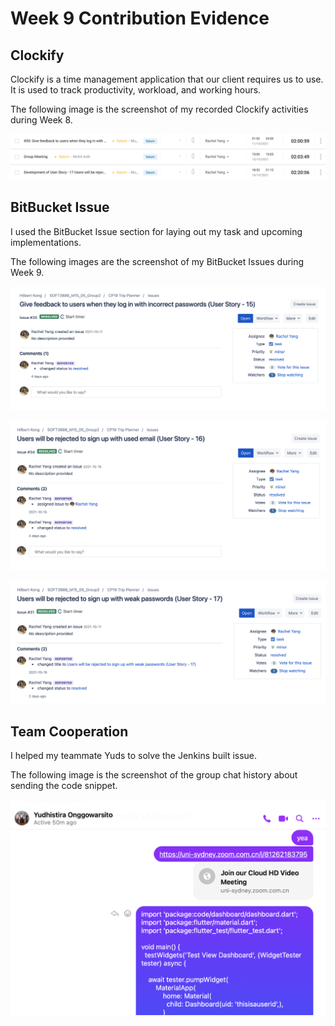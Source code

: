 # Week 9 Contribution Evidence

## Clockify

Clockify is a time management application that our client requires us to use. It is used to track productivity, workload, and working hours.

The following image is the screenshot of my recorded Clockify activities during Week 8.

![clockify](https://github.com/RachelYang1999/SOFT3888-Evidence/blob/main/Week9/img/clockify.png)

## BitBucket Issue

I used the BitBucket Issue section for laying out my task and upcoming implementations.

The following images are the screenshot of my BitBucket Issues during Week 9.

![issue1](https://github.com/RachelYang1999/SOFT3888-Evidence/blob/main/Week9/img/issue1.png)

![issue2](https://github.com/RachelYang1999/SOFT3888-Evidence/blob/main/Week9/img/issue2.png)

![issue3](https://github.com/RachelYang1999/SOFT3888-Evidence/blob/main/Week9/img/issue3.png)

## Team Cooperation

I helped my teammate Yuds to solve the Jenkins built issue.

The following image is the screenshot of the group chat history about sending the code snippet.

![pair_programming](https://github.com/RachelYang1999/SOFT3888-Evidence/blob/main/Week9/img/pair_programming.png)

